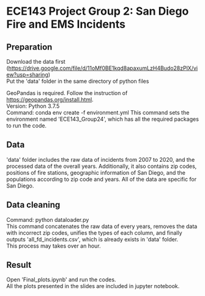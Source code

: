 # ECE143 Project Group 2: San Diego Fire and EMS Incidents
## Preparation
Download the data first (https://drive.google.com/file/d/11oMf0BE1kqd8apaxumLzH4Budo28zPlX/view?usp=sharing)   
Put the 'data' folder in the same directory of python files  


GeoPandas is required. Follow the instruction of https://geopandas.org/install.html.  
Version: Python 3.7.5  
Command: conda env create -f environment.yml
This command sets the environment named 'ECE143_Group24', which has all the required packages to run the code. 
## Data
'data' folder includes the raw data of incidents from 2007 to 2020, and the processed data of the overall years. Additionally, it also contains zip codes, positions of fire stations, geographic information of San Diego, and the populations according to zip code and years. All of the data are specific for San Diego.
## Data cleaning
Command: python dataloader.py  
This command concatenates the raw data of every years, removes the data with incorrect zip codes, unifies the types of each column, and finally outputs 'all_fd_incidents.csv', which is already exists in 'data' folder.   
This process may takes over an hour. 
## Result
Open 'Final_plots.ipynb' and run the codes.  
All the plots presented in the slides are included in jupyter notebook. 
